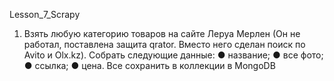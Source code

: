 Lesson_7_Scrapy

1) Взять любую категорию товаров на сайте Леруа Мерлен (Он не работал, поставлена защита qrator.
Вместо него сделан поиск по Avito и Olx.kz). Собрать следующие данные:
● название;
● все фото;
● ссылка;
● цена.
Все сохранить в коллекции в MongoDB

